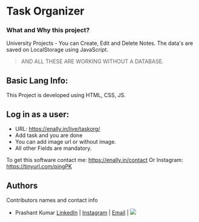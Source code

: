 # Task Organizer

### What and Why this project?
University Projects - You can Create, Edit and Delete Notes. The data's are saved on LocalStorage using JavaScript.

> AND ALL THESE ARE WORKING WITHOUT A DATABASE.

## Basic Lang Info:
This Project is developed using HTML, CSS, JS.

## Log in as a user:
- URL: https://enally.in/live/taskorg/
- Add task and you are done
- You can add image url or without image.
- All other Fields are mandatory.

To get this software contact me: https://enally.in/contact 
Or Instagram: https://tinyurl.com/pingPK

## Authors

Contributors names and contact info

-   Prashant Kumar [LinkedIn](https://www.linkedin.com/in/03prashantpk/) | [Instagram](https://instagram.com/prashantpkumar) | [Email](https://tinyurl.com/mailPK) | ![](https://komarev.com/ghpvc/?username=03prashantpk&color=red)<br>